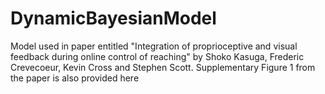 # DynamicBayesianModel
Model used in paper entitled "Integration of proprioceptive and visual feedback during online control of reaching" by Shoko Kasuga, Frederic Crevecoeur, Kevin Cross and Stephen Scott. 
Supplementary Figure 1 from the paper is also provided here
